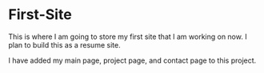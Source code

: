 # First-Site
This is where I am going to store my first site that I am working on now. I plan to build this as a resume site.

I have added my main page, project page, and contact page to this project. 
